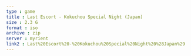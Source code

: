 ```yaml
---
type : game
title : Last Escort - Kokuchou Special Night (Japan)
size : 2.3 G
format : iso
archive : zip
server : myrient
link2 : Last%20Escort%20-%20Kokuchou%20Special%20Night%20%28Japan%29
---
```

